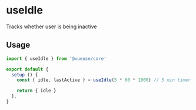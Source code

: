 # useIdle

Tracks whether user is being inactive

## Usage

```jsx
import { useIdle } from '@vueuse/core'

export default {
  setup () {
    const { idle, lastActive } = useIdle(5 * 60 * 1000) // 5 min timer

    return { idle }
  },
}
```
